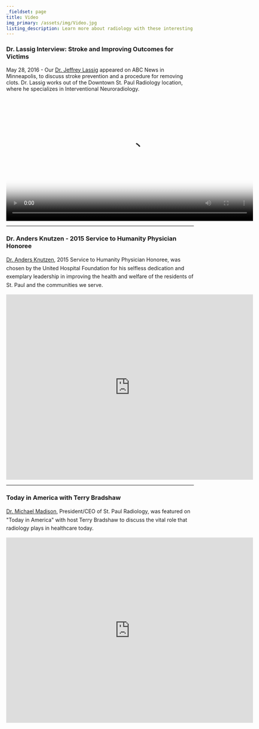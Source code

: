```yaml
---
_fieldset: page
title: Video
img_primary: /assets/img/Video.jpg
listing_description: Learn more about radiology with these interesting and informative videos. Our own St. Paul Radiology doctors discuss the vital role that radiology plays in healthcare today.
---
```

<h3>Dr. Lassig Interview: Stroke and Improving Outcomes for Victims</h3>
<p>May 28, 2016 - Our <a href="http://www.stpaulradiology.com/our-team/jeffrey-p-lassig-md" target="_blank">Dr. Jeffrey Lassig</a> appeared on ABC News in Minneapolis, to discuss stroke prevention and a procedure for removing clots. Dr. Lassig works out of the Downtown St. Paul Radiology location, where he specializes in Interventional Neuroradiology.
</p>
<video id="lassig" width="663" height="" poster="/assets/img/lassig-screen.png" controls>
<source src="/assets/files/lassig-video.mp4" type="video/mp4">
<source src="/assets/files/lassig-video.ogv" type="video/ogg">
<source src="/assets/files/lassig-video.webm" type="video/webm">
</video>
<hr>
<h3>Dr. Anders Knutzen - 2015 Service to Humanity Physician Honoree</h3>
<p style="line-height: 22.3999996185303px;"><a href="http://www.stpaulradiology.com/our-team/anders-m-knutzen-md" target="_blank">Dr. Anders Knutzen</a>, 2015 Service to Humanity Physician Honoree, was chosen by the United Hospital Foundation for his selfless dedication and exemplary leadership in improving the health and welfare of the residents of St. Paul and the communities we serve.
</p>
<iframe width="663" height="497" src="https://www.youtube.com/embed/h-z3LpUlTDY" frameborder="0" allowfullscreen="">&amp;amp;amp;amp;amp;amp;amp;amp;amp;amp;amp;amp;amp;amp;amp;amp;amp;amp;amp;amp;amp;amp;amp;amp;amp;amp;amp;amp;amp;amp;amp;amp;amp;amp;amp;amp;amp;amp;amp;amp;amp;amp;amp;amp;amp;amp;amp;amp;amp;amp;amp;amp;amp;amp;amp;amp;amp;amp;amp;amp;amp;amp;amp;amp;amp;amp;amp;amp;amp;amp;amp;amp;amp;amp;amp;amp;amp;amp;amp;amp;amp;amp;amp;amp;amp;lt;span id="selection-marker-1" class="redactor-selection-marker"&amp;amp;amp;amp;amp;amp;amp;amp;amp;amp;amp;amp;amp;amp;amp;amp;amp;amp;amp;amp;amp;amp;amp;amp;amp;amp;amp;amp;amp;amp;amp;amp;amp;amp;amp;amp;amp;amp;amp;amp;amp;amp;amp;amp;amp;amp;amp;amp;amp;amp;amp;amp;amp;amp;amp;amp;amp;amp;amp;amp;amp;amp;amp;amp;amp;amp;amp;amp;amp;amp;amp;amp;amp;amp;amp;amp;amp;amp;amp;amp;amp;amp;amp;amp;amp;gt;&amp;amp;amp;amp;amp;amp;amp;amp;amp;amp;amp;amp;amp;amp;amp;amp;amp;amp;amp;amp;amp;amp;amp;amp;amp;amp;amp;amp;amp;amp;amp;amp;amp;amp;amp;amp;amp;amp;amp;amp;amp;amp;amp;amp;amp;amp;amp;amp;amp;amp;amp;amp;amp;amp;amp;amp;amp;amp;amp;amp;amp;amp;amp;amp;amp;amp;amp;amp;amp;amp;amp;amp;amp;amp;amp;amp;amp;amp;amp;amp;amp;amp;amp;amp;amp;lt;/span&amp;amp;amp;amp;amp;amp;amp;amp;amp;amp;amp;amp;amp;amp;amp;amp;amp;amp;amp;amp;amp;amp;amp;amp;amp;amp;amp;amp;amp;amp;amp;amp;amp;amp;amp;amp;amp;amp;amp;amp;amp;amp;amp;amp;amp;amp;amp;amp;amp;amp;amp;amp;amp;amp;amp;amp;amp;amp;amp;amp;amp;amp;amp;amp;amp;amp;amp;amp;amp;amp;amp;amp;amp;amp;amp;amp;amp;amp;amp;amp;amp;amp;amp;amp;amp;gt;
</iframe>
<hr>
<h3>Today in America with Terry Bradshaw</h3>
<p style="line-height: 22.3999996185303px;"><a href="http://www.stpaulradiology.com/our-team/michael-t-madison-md" target="_blank">Dr. Michael Madison</a>, President/CEO of St. Paul Radiology, was featured on "Today in America" with host Terry Bradshaw to discuss the vital role that radiology plays in healthcare today.
</p>
<iframe width="663" height="497" src="https://www.youtube.com/embed/WSd96qbV8pk" frameborder="0" allowfullscreen="">
</iframe>